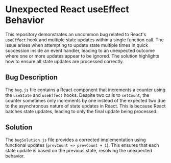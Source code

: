 # Unexpected React useEffect Behavior
This repository demonstrates an uncommon bug related to React's `useEffect` hook and multiple state updates within a single function call.  The issue arises when attempting to update state multiple times in quick succession inside an event handler, leading to an unexpected outcome where one or more updates appear to be ignored.  The solution highlights how to ensure all state updates are processed correctly.

## Bug Description
The `bug.js` file contains a React component that increments a counter using the `useState` and `useEffect` hooks.  Despite two calls to `setCount`, the counter sometimes only increments by one instead of the expected two due to the asynchronous nature of state updates in React.  This is because React batches state updates, leading to only the final update being processed. 

## Solution
The `bugSolution.js` file provides a corrected implementation using functional updates (`prevCount => prevCount + 1`). This ensures that each state update is based on the previous state, resolving the unexpected behavior.
